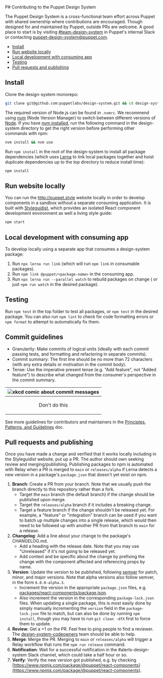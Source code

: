 P# Contributing to the Puppet Design System

The Puppet Design System is a cross-functional team effort across Puppet with shared ownership where contributions are encouraged. Though designed for and maintained by Puppet, outside PRs are welcome. A good place to start is by visiting [#team-design-system](https://puppet.slack.com/messages/CFFECRQAY) in Puppet's internal Slack or contacting <puppet-design-system@puppet.com>.

- [Install](#install)
- [Run website locally](#run-website-locally)
- [Local development with consuming app](#local-development-with-consuming-app)
- [Testing](#testing)
- [Pull requests and publishing](#pull-requests-and-publishing)

## Install

Clone the design-system monorepo:

```sh
git clone git@github.com:puppetlabs/design-system.git && cd design-system
```

The required version of Node.js can be found in `.nvmrc`. We recommend using [nvm](https://github.com/nvm-sh/nvm) (Node Version Manager) to switch between different versions of [Node](https://nodejs.org). If you have [nvm installed](https://github.com/nvm-sh/nvm#installing-and-updating), run the following command in the design-system directory to get the right version before performing other commands with npm:

```sh
nvm install && nvm use
```

Run `npm install` in the root of the design-system to install all package dependencies (which uses [Lerna](https://lerna.js.org/) to link local packages together and hoist duplicate dependencies up to the top directory to reduce install time):

```sh
npm install
```

## Run website locally

You can run the http://puppet.style website locally in order to develop components in a sandbox without a separate consuming application. It is built with [Styleguidist](https://react-styleguidist.js.org), which provides an isolated React component development environment as well a living style guide:

```sh
npm start
```

## Local development with consuming app

To develop locally using a separate app that consumes a design-system package:

1. Run `npx lerna run link` (which will run `npm link` in consumable packages).
2. Run `npm link @puppet/<package-name>` in the consuming app.
3. Run `npx lerna run --parallel watch` to rebuild packages on change ( or just `npm run watch` in the desired package).

## Testing

Run `npm test` in the top folder to test all packages, or `npm test` in the desired package. You can also run `npm lint` to check for code formatting errors or `npm format` to attempt to automatically fix them.

## Commit guidelines

- Granularity: Make commits of logical units (ideally with each commit passing tests, and formatting and refactoring in separate commits).
- Commit summary: The first line should be no more than 72 characters (with any extra details or motivation in the commit body).
- Tense: Use the imperative present tense (e.g. "Add feature", not "Added feature") to describe what changed from the consumer's perspective in the commit summary.

| <img src="https://imgs.xkcd.com/comics/git_commit.png" alt="xkcd comic about commit messages"/> |
| ------------- |
| <p align="center">Don't do this</p> |

See more guidelines for contributors and maintainers in the [Principles, Patterns, and Guidelines](principles-patterns-guidelines.md) doc.

## Pull requests and publishing

Once you have made a change and verified that it works locally including in the Styleguidist website, put up a PR. The author should own seeking review and merging/publishing. Publishing packages to npm is automated with Relay when a PR is merged to `main` or `releases/alpha` if Lerna detects a new version in a package's `package.json` that doesn't yet exist on npm.

1. **Branch**: Create a PR from your branch. Note that we usually push the branch directly to this repository rather than a fork.
    - Target the `main` branch (the default branch) if the change should be published upon merge.
    - Target the `releases/alpha` branch if it includes a breaking change.
    - Target a feature branch if the change shouldn't be released yet. For example, a "feature" or "integration" branch can be used if you want to batch up multiple changes into a single release, which would then need to be followed up with another PR from that branch to `main` for a release.
2. **Changelog**: Add a line about your change to the package's CHANGELOG.md.
    - Add a heading with the release date. Note that you may use "Unreleased" if it's not going to be released yet.
    - Add context and be specific about the change by prefixing the change with the component affected and referencing props by name.
3. **Version**: Update the version to be published, following [semver](https://semver.org/) for patch, minor, and major versions. Note that alpha versions also follow semver, in the form `6.0.0-alpha.3`.
    - Increment the version in the appropriate `package.json` files, e.g. [packages/react-components/package.json](packages/react-components/package.json).
    - Also increment the version in the corresponding `package-lock.json` files. When updating a single package, this is most easily done by simply manually incrementing the `version` field in the `package-lock.json` file to match, but can also be done by running `npm install`, though you may have to run `git clean -dfX` first to force them to update.
4. **Review**: Get a +1 on the PR. Feel free to ping people to find a reviewer. The [design-system-codeowners](https://github.com/orgs/puppetlabs/teams/design-system-codeowners/members) team should be able to help.
5. **Merge**: Merge the PR. Merging to `main` or `releases/alpha` will trigger a Relay workflow that runs the `npm run release` command.
6. **Notification**: Wait for a successful notification in the #alerts-design-system Slack channel, which could take a half hour or so.
7. **Verify**: Verify the new version got published, e.g. by checking [https://www.npmjs.com/package/@puppet/react-components](https://www.npmjs.com/package/@puppet/react-components).
